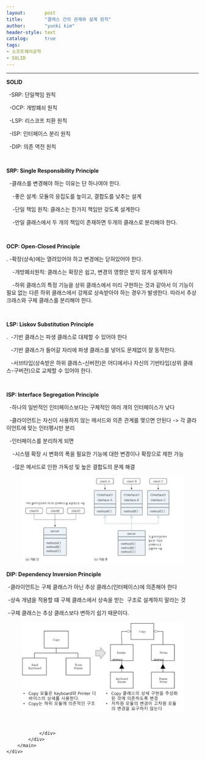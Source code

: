 ```yaml
---
layout:       post
title:        "클래스 간의 관계와 설계 원칙"
author:       "yunki kim"
header-style: text
catalog:      true
tags: 
- 소프트웨어공학
- SOLID
---
```


<head></head>
<body id="tt-body-page" class="">
<div id="wrap" class="wrap-right">
    <div id="container">
        <main class="main ">
            <div class="area-main">
                <div class="area-view">
                    <div class="article-header"></div>
                    <hr>
                    <div class="article-view">
                        <div class="contents_style">
                            <p><b>SOLID</b></p>
<p><b>&nbsp;&nbsp;</b>-SRP: 단일책임 원칙</p>
<p>&nbsp; -OCP: 개방폐쇠 원칙</p>
<p>&nbsp; -LSP: 리스코프 치환 원칙</p>
<p>&nbsp; -ISP: 인터페이스 분리 원칙</p>
<p>&nbsp; -DIP: 의존 역전 원칙</p>
<p>&nbsp;</p>
<p><b>SRP: Single Responsibility Principle</b></p>
<p>&nbsp; -클래스를 변경해야 하는 이유는 단 하나여야 한다.</p>
<p>&nbsp; &nbsp; -좋은 설계: 모듈의 응집도를 높이고, 결합도를 낮추는 설계</p>
<p>&nbsp; &nbsp; -단일 책임 원칙: 클래스는 한가지 책임만 갖도록 설계한다</p>
<p>&nbsp; &nbsp; -만일 클래스에서 두 개의 책임이 존재하면 두개의 클래스로 분리해야 한다.&nbsp;</p>
<p>&nbsp;</p>
<p><b>OCP: Open-Closed Principle</b></p>
<p>. -확장(상속)에는 열려있어야 하고 변경에는 닫혀있어야 한다.</p>
<p>&nbsp; &nbsp; -개방폐쇠원칙: 클래스는 확장은 쉽고, 변경의 영향은 받지 않게 설계하자</p>
<p>&nbsp; &nbsp; -하위 클래스의 특정 기능을 상위 클래스에서 미리 구현하는 것과 같아서 이 기능이 필요 없는 다른 하위 클래스에서 강제로 상속받아야 하는 경우가 발생한다. 따라서 추상 크래스와 구체 클래스를 분리해야 한다.&nbsp;</p>
<p>&nbsp;&nbsp;</p>
<p><b>LSP: Liskov Substitution Principle</b></p>
<p>.&nbsp; -기반 클래스는 파생 클래스로 대체할 수 있어야 한다</p>
<p>&nbsp; &nbsp;-기반 클래스가 들어갈 자리에 파생 클래스를 넣어도 문제없이 잘 동작한다.</p>
<p>&nbsp; &nbsp;-서브타입(상속받은 하위 클래스-신버전)은 어디에서나 자신의 기반타입(상위 클래스-구버전)으로 교체할 수 있어야 한다.</p>
<p>&nbsp;</p>
<p><b>ISP: Interface Segregation Principle</b></p>
<p>&nbsp; -하나의 일반적인 인터페이스보다는 구체적인 여러 개의 인터페이스가 낮다</p>
<p>&nbsp; -클라이언트는 자신이 사용하지 않는 메서드와 의존 관계를 맺으면 안된다 -&gt; 각 클라이언트에 맞는 인터펭시만 분리</p>
<p>&nbsp; -인터페이스를 분리하게 되면</p>
<p>&nbsp; &nbsp; -시스템 확장 시 변화의 폭을 필요한 기능에 대한 변경이나 확장으로 제한 가능</p>
<p>&nbsp; &nbsp; -많은 메서드로 인한 가독성 및 높은 결합도의 문제 해결</p>
<p></p><figure class="imageblock alignCenter" data-origin-width="0" data-origin-height="0" width="536" height="NaN" data-ke-mobilestyle="widthContent">
    <span data-lightbox="lightbox">
        <img src="/img/7YG0656Y7IqkIOqwhOydmCDqtIDqs4TsmYAg7ISk6rOEIOybkOy5mQ==/img.png" data-origin-width="0" data-origin-height="0" width="536" height="NaN" data-ke-mobilestyle="widthContent">
    </span>
    <figcaption></figcaption>
</figure><p></p>
<p><b>DIP: Dependency Inversion Principle</b></p>
<p>&nbsp;-클라이언트는 구체 클래스가 아닌 추상 클래스(인터페이스)에 의존해야 한다</p>
<p>&nbsp;-상속 개념을 적용할 떄 구체 클래스에서 상속을 받는&nbsp; 구조로 설계하지 말라는 것</p>
<p>&nbsp;-구체 클래스는 추상 클래스보다 변하기 쉽기 때문이다.&nbsp;</p>
<p></p><figure class="imageblock alignCenter" data-origin-width="0" data-origin-height="0" width="545" height="NaN" data-ke-mobilestyle="widthContent">
    <span data-lightbox="lightbox">
        <img src="/img/7YG0656Y7IqkIOqwhOydmCDqtIDqs4TsmYAg7ISk6rOEIOybkOy5mQ==/img_1.png" data-origin-width="0" data-origin-height="0" width="545" height="NaN" data-ke-mobilestyle="widthContent">
    </span>
    <figcaption></figcaption>
</figure><p></p>
                        </div>
                        <br>
                        <div class="tags"></div>
                    </div>
                    
                </div>
            </div>
        </main>
    </div>
</div>


</body>